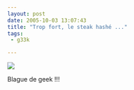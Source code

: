 ```yaml
---
layout: post
date: 2005-10-03 13:07:43
title: "Trop fort, le steak hashé ..."
tags:
 - g33k

---
```


![](/images/steak.png)

Blague de geek !!!
